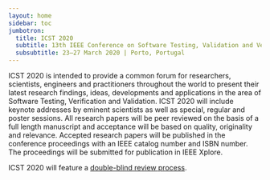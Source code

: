 ```yaml
---
layout: home
sidebar: toc
jumbotron:
  title: ICST 2020
  subtitle: 13th IEEE Conference on Software Testing, Validation and Verification
  subsubtitle: 23–27 March 2020 | Porto, Portugal
---
```


ICST 2020 is intended to provide a common forum for researchers, scientists,
engineers and practitioners throughout the world to present their latest
research findings, ideas, developments and applications in the area of Software
Testing, Verification and Validation. ICST 2020 will include keynote addresses
by eminent scientists as well as special, regular and poster sessions. All
research papers will be peer reviewed on the basis of a full length manuscript
and acceptance will be based on quality, originality and relevance. Accepted
research papers will be published in the conference proceedings with an IEEE
catalog number and ISBN number. The proceedings will be submitted for
publication in IEEE Xplore.

ICST 2020 will feature a [double-blind review process](double_blind).
